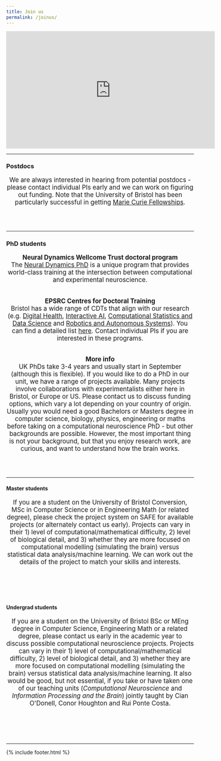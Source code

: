 ```yaml
---
title: Join us
permalink: /joinus/
---
```


<center>
<iframe width="560" height="315" src="https://www.youtube.com/embed/Tn63aMX9ryY" frameborder="0" allow="autoplay; encrypted-media" allowfullscreen></iframe>
</center>

<hr>

### Postdocs
<header class="masthead text-justify" style="font-size:120%">
We are always interested in hearing from potential postdocs - please contact individual PIs early and we can work on figuring out funding.
Note that the University of Bristol has been particularly successful in getting <a href="https://www.bristol.ac.uk/red/development/international/mariecurie/mariecuriefellows/" target="_blank">Marie Curie Fellowships</a>.</header>


<hr>

### PhD students

<header class="masthead text-justify" style="font-size:120%">

<b>Neural Dynamics Wellcome Trust doctoral program</b><br>
The <a href="https://www.bristol.ac.uk/neural-dynamics/" target="_blank">Neural Dynamics PhD</a> is a unique program that provides world-class training at the intersection between computational and experimental neuroscience.<br><br>

<b>EPSRC Centres for Doctoral Training</b><br>
Bristol has a wide range of CDTs that align with our research (e.g. <a href="https://www.bristol.ac.uk/cdt/digital-health/" target="_blank">Digital Health</a>, <a href="http://www.bristol.ac.uk/cdt/interactive-ai/" target="_blank">Interactive AI</a>, <a href="http://www.bristol.ac.uk/cdt/compass/" target="_blank">Computational Statistics and Data Science</a> and <a href="https://www.farscope.bris.ac.uk" target="_blank">Robotics and Autonomous Systems</a>). You can find a detailed list <a href="http://www.bristol.ac.uk/doctoral-college/doctoral-training-centres/" target="_blank">here</a>. Contact individual PIs if you are interested in these programs.<br><br>

<b>More info</b><br>
UK PhDs take 3-4 years and usually start in September (although this is flexible). If you would like to do a PhD in our unit, we have a range of projects available. Many projects involve collaborations with experimentalists either here in Bristol, or Europe or US. Please contact us to discuss funding options, which vary a lot depending on your country of origin. Usually you would need a good Bachelors or Masters degree in computer science, biology, physics, engineering or maths before taking on a computational neuroscience PhD - but other backgrounds are possible. However, the most important thing is not your background, but that you enjoy research work, are curious, and want to understand how the brain works.</header>


<hr>

#### Master students
<header class="masthead text-justify" style="font-size:120%">
If you are a student on the University of Bristol Conversion, MSc in Computer Science or in Engineering Math (or related degree), please check the project system on SAFE for available projects (or alternately contact us early). Projects can vary in their 1) level of computational/mathematical difficulty, 2) level of biological detail, and 3) whether they are more focused on computational modelling (simulating the brain) versus statistical data analysis/machine learning. We can work out the details of the project to match your skills and interests.</header>
<br>

#### Undergrad students
<header class="masthead text-justify" style="font-size:120%">
If you are a student on the University of Bristol BSc or MEng degree in Computer Science, Engineering Math or a related degree, please contact us early in the academic year to discuss possible computational neuroscience projects. Projects can vary in their 1) level of computational/mathematical difficulty, 2) level of biological detail, and 3) whether they are more focused on computational modelling (simulating the brain) versus statistical data analysis/machine learning. It also would be good, but not essential, if you take or have taken one of our teaching units (<i>Computational Neuroscience</i> and <i>Information Processing and the Brain</i>) jointly taught by Cian O'Donell, Conor Houghton and Rui Ponte Costa.</header>
<br>


<hr>
{% include footer.html %}
